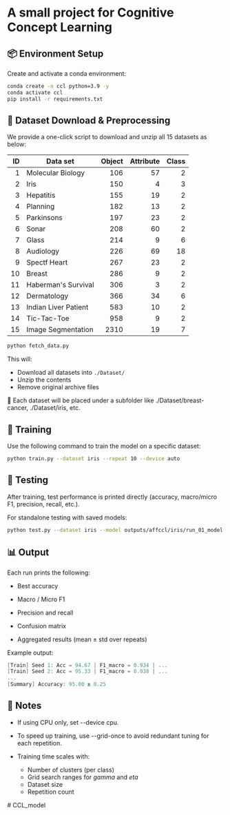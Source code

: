 # A small project for **Cognitive Concept Learning**

## 📦 Environment Setup

Create and activate a conda environment:

```bash
conda create -n ccl python=3.9 -y
conda activate ccl
pip install -r requirements.txt
```

## 📁 Dataset Download & Preprocessing

We provide a one-click script to download and unzip all 15 datasets as below:

| ID | Data set                 | Object | Attribute | Class |
|----:|--------------------------|-------:|----------:|------:|
| 1  | Molecular Biology         | 106    | 57        | 2     |
| 2  | Iris                      | 150    | 4         | 3     |
| 3  | Hepatitis                 | 155    | 19        | 2     |
| 4  | Planning                  | 182    | 13        | 2     |
| 5  | Parkinsons                | 197    | 23        | 2     |
| 6  | Sonar                     | 208    | 60        | 2     |
| 7  | Glass                     | 214    | 9         | 6     |
| 8  | Audiology                 | 226    | 69        | 18    |
| 9  | Spectf Heart              | 267    | 23        | 2     |
| 10 | Breast                    | 286    | 9         | 2     |
| 11 | Haberman's Survival       | 306    | 3         | 2     |
| 12 | Dermatology               | 366    | 34        | 6     |
| 13 | Indian Liver Patient      | 583    | 10        | 2     |
| 14 | Tic-Tac-Toe               | 958    | 9         | 2     |
| 15 | Image Segmentation        | 2310   | 19        | 7     |

```bash
python fetch_data.py
```

This will:

- Download all datasets into `./Dataset/`
- Unzip the contents
- Remove original archive files


📁 Each dataset will be placed under a subfolder like ./Dataset/breast-cancer, ./Dataset/iris, etc.

## 🚀 Training

Use the following command to train the model on a specific dataset:

```bash
python train.py --dataset iris --repeat 10 --device auto
```

## 🧪 Testing

After training, test performance is printed directly (accuracy, macro/micro F1, precision, recall, etc.).

For standalone testing with saved models:

```bash
python test.py --dataset iris --model outputs/affccl/iris/run_01_model.pkl
```

## 📊 Output

Each run prints the following:

- Best accuracy

- Macro / Micro F1

- Precision and recall

- Confusion matrix

- Aggregated results (mean ± std over repeats)

Example output:

```csharp
[Train] Seed 1: Acc = 94.67 | F1_macro = 0.934 | ...
[Train] Seed 2: Acc = 95.33 | F1_macro = 0.938 | ...
...
[Summary] Accuracy: 95.00 ± 0.25
```

## 📌 Notes

- If using CPU only, set --device cpu.

- To speed up training, use --grid-once to avoid redundant tuning for each repetition.

- Training time scales with:
    - Number of clusters (per class)
    - Grid search ranges for $gamma$ and $eta$
    - Dataset size
    - Repetition count

#   C C L _ m o d e l  
 
